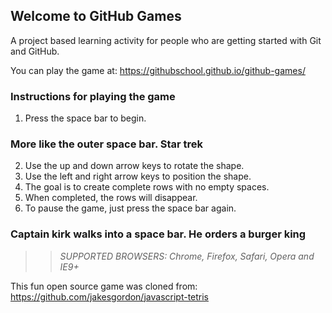 ## Welcome to GitHub Games

A project based learning activity for people who are getting started with Git and GitHub.

You can play the game at: https://githubschool.github.io/github-games/

### Instructions for playing the game

1. Press the space bar to begin.
### More like the outer space bar. Star trek
2. Use the up and down arrow keys to rotate the shape.
3. Use the left and right arrow keys to position the shape.
4. The goal is to create complete rows with no empty spaces.
5. When completed, the rows will disappear.
6. To pause the game, just press the space bar again.
### Captain kirk walks into a space bar. He orders a burger king

>> _*SUPPORTED BROWSERS*: Chrome, Firefox, Safari, Opera and IE9+_

This fun open source game was cloned from: https://github.com/jakesgordon/javascript-tetris
